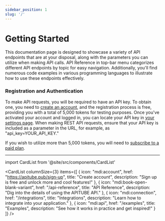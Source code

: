```yaml
---
sidebar_position: 1
slug: '/'
---
```


# Getting Started

This documentation page is designed to showcase a variety of API endpoints that are at your disposal, along with the parameters you can utilize when making API calls. API Reference in top-bar menu categorizes different API endpoints by topic for easy navigation. Additionally, you'll find numerous code examples in various programming languages to illustrate how to use these endpoints effectively.

### Registration and Authentication

To make API requests, you will be required to have an API key. To obtain one, you need to [create an account](https://apitube.pub/sign-up), and the registration process is free, providing you with a total of 5,000 tokens for testing purposes. Once you've activated your account and logged in, you can locate your API key in [your settings page](https://apitube.pub/dashboard/api_key). When making REST API requests, ensure that your API key is included as a parameter in the URL, for example, as "api_key=YOUR_API_KEY."

If you wish to utilize more than 5,000 tokens, you will need to [subscribe to a paid plan](https://apitube.pub/dashboard/subscribe).

---

import CardList from '@site/src/components/CardList'

<CardList
columnSize={3}
items={[
{
icon: "mdi:account",
href: "https://apitube.pub/sign-up",
title: "Create account",
description: "Sign up is free and unlock more and cool features!"
},
{
icon: "mdi:book-open-blank-variant",
href: "/api-reference",
title: "API Reference",
description: "Dig into the details of using the APITUBE API."
},
{
icon: "mdi:connection",
href: "/integrations",
title: "Integrations",
description: "Learn how to integrate into your application."
},
{
icon: "mdi:api",
href: "/examples",
title: "Examples",
description: "See how it works in practice and get inspired!"
}
]}
/>
